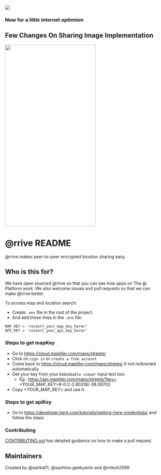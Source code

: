 <img src="https://atsign.dev/assets/img/@dev.png?sanitize=true">

### Now for a little internet optimism

## Few Changes On Sharing Image Implementation
<img src="./app_gif.gif" width="300" height="600">

# @‎rrive README

@‎rrive makes peer-to-peer encrypted location sharing easy. 

## Who is this for?

We have open sourced @‎rrive so that you can see how apps on The @ Platform
work. We also welcome issues and pull requests so that we can make @‎rrive
better.

To access map and location search:
 - Create `.env` file in the root of the project.
 - And add these lines in the `.env` file.
 ```
MAP_KEY = '<insert_your_map_key_here>' 
API_KEY = '<insert_your_api_key_here>'
 ```

### Steps to get mapKey

  - Go to https://cloud.maptiler.com/maps/streets/
  - Click on `sign in` or `create a free account`
  - Come back to https://cloud.maptiler.com/maps/streets/ if not redirected automatically
  - Get your key from your `Embeddable viewer` input text box 
    - Eg : https://api.maptiler.com/maps/streets/?key=<YOUR_MAP_KEY>#-0.1/-2.80318/-38.08702
  - Copy <YOUR_MAP_KEY> and use it.

### Steps to get apiKey

  - Go to https://developer.here.com/tutorials/getting-here-credentials/ and follow the steps

### Contributing

[CONTRIBUTING.md](CONTRIBUTING.md) has detailed guidance on how to make a
pull request.

## Maintainers

Created by @sarika01, @sachins-geekyants and @nitesh2599
